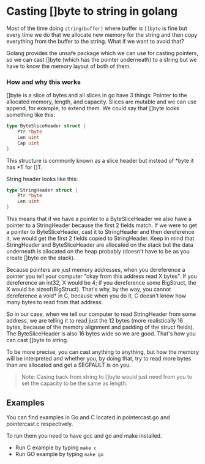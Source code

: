 # Casting []byte to string in golang

Most of the time doing `string(buffer)` where buffer is `[]byte` is fine but every time we do that we allocate new memory for the string and then copy everything from the buffer to the string. What if we want to avoid that?

Golang provides the unsafe package which we can use for casting pointers, so we can cast []byte (which has the pointer underneath) to a string but we have to know the memory layout of both of them.

### How and why this works

[]byte is a slice of bytes and all slices in go have 3 things: Pointer to the allocated memory, length, and capacity. Slices are mutable and we can use append, for example, to extend them. We could say that []byte looks something like this:

```go
type ByteSliceHeader struct {
    Ptr *byte
    Len uint
    Cap uint
}
```

This structure is commonly known as a slice header but instead of *byte it has *T for []T.

String header looks like this:

```go
type StringHeader struct {
    Ptr *byte
    Len uint
}
```

This means that if we have a pointer to a ByteSliceHeader we also have a pointer to a StringHeader because the first 2 fields match. If we were to get a pointer to ByteSliceHeader, cast it to StringHeader and then dereference it, we would get the first 2 fields copied to StringHeader. Keep in mind that StringHeader and ByteSliceHeader are allocated on the stack but the data underneath is allocated on the heap probably (doesn't have to be as you create []byte on the stack).

Because pointers are just memory addresses, when you dereference a pointer you tell your computer "okay from this address read X bytes". If you dereference an int32, X would be 4; if you dereference some BigStruct, the X would be sizeof(BigStruct). That's why, by the way, you cannot dereference a void* in C, because when you do it, C doesn't know how many bytes to read from that address.

So in our case, when we tell our computer to read StringHeader from some address, we are telling it to read just the 12 bytes (more realistically 16 bytes, because of the memory alignment and padding of the struct fields). The ByteSliceHeader is also 16 bytes wide so we are good. That's how you can cast []byte to string.

To be more precise, you can cast anything to anything, but how the memory will be interpreted and whether you, by doing that, try to read more bytes than are allocated and get a SEGFAULT is on you.

> Note: Casing back from string to []byte would just need from you to set the capacity to be the same as length.

## Examples

You can find examples in Go and C located in pointercast.go and pointercast.c respectively.

To run them you need to have gcc and go and make installed. 

- Run C example by typing `make c`
- Run GO example by typing `make go`
